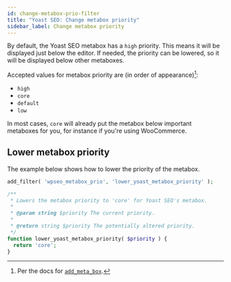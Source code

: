 ```yaml
---
id: change-metabox-prio-filter
title: "Yoast SEO: Change metabox priority"
sidebar_label: Change metabox priority
---
```

By default, the Yoast SEO metabox has a `high` priority. This means it will be displayed just below the editor. If 
needed, the priority can be lowered, so it will be displayed below other metaboxes.

Accepted values for metabox priority are (in order of appearance)[^1]:

* `high` 
* `core`
* `default`
* `low`

In most cases, `core` will already put the metabox below important metaboxes for you, for instance if you're using WooCommerce.

## Lower metabox priority

The example below shows how to lower the priority of the metabox.
```php
add_filter( 'wpseo_metabox_prio', 'lower_yoast_metabox_priority' );

/**
 * Lowers the metabox priority to 'core' for Yoast SEO's metabox.
 *
 * @param string $priority The current priority.
 *
 * @return string $priority The potentially altered priority.
 */
function lower_yoast_metabox_priority( $priority ) {
  return 'core';
}
```

[^1]: Per the docs for [`add_meta_box`](https://developer.wordpress.org/reference/functions/add_meta_box/).
